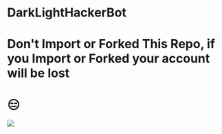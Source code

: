 # DarkLightHackerBot
# Don't Import or Forked This Repo, if you Import or Forked your account will be lost
# 😑
[![](https://www.herokucdn.com/deploy/button.svg)](https://heroku.com/deploy)

